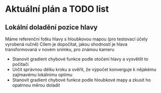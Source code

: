 # Aktuální plán a TODO list

## Lokální doladění pozice hlavy
Máme referenční fotku hlavy s hloubkovou mapou (pro testovací účely vyrobená ručně)
Cílem je dopočítat, jakou shodností je hlava transformovaná v novém snímku, pro známou kameru

* Stanovit gradient chybové funkce podle otočení hlavy a vysvětlit to počítači
* Určit správnou délku kroku a ověřit, že výpočet konverguje k nějakému zajímavému lokálnímu optimu
* Stanovit gradient chybové funkce podle hloubkové mapy a zkusit ho opatrnou měrou doladit
